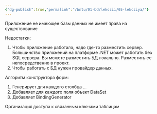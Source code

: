```yaml
---
{"dg-publish":true,"permalink":"/bntu/01-bd/lekczii/05-lekcziya/"}
---
```



Приложение не имеющее базы данных не имеет права на существование

Недостатки:
1. Чтобы приложение работало, надо где-то разместить сервер. Большинство приложений на платформе .NET может работать без SQL сервера. Вы можете разместить БД локально. Разместить ее непосредственно в проект.
2. Чтобы работать с БД нужен провайдер данных.

Алгоритм конструктора форм:
1. Генерирует для каждого столбца ...
2. Добавляет для каждого поля объект DataSet
3. Добавляет BindingGenerator

Организация доступа к связанным ключами таблицам

